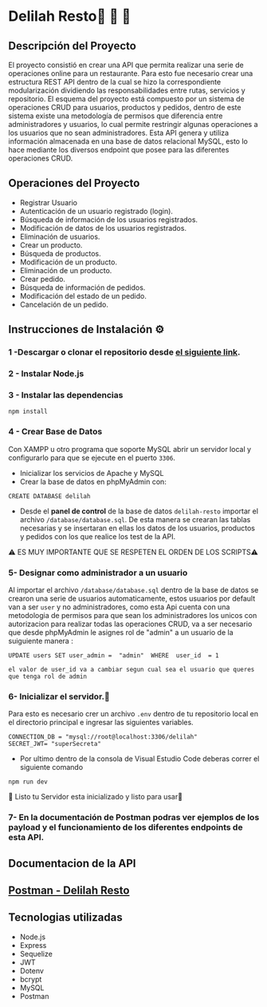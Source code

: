 # Delilah Resto🍕 🍔 🥗
## Descripción del Proyecto

El proyecto consistió en crear una API que permita realizar una serie de operaciones online para un restaurante. Para esto fue necesario crear una estructura REST API dentro de la cual se hizo la correspondiente modularización dividiendo las responsabilidades entre rutas, servicios y repositorio.
El esquema del proyecto está compuesto por un sistema de operaciones CRUD para usuarios, productos y pedidos, dentro de este sistema existe una metodología de permisos que diferencia entre administradores y usuarios, lo cual permite restringir algunas operaciones a los usuarios que no sean administradores.
Esta API genera y utiliza información almacenada en una base de datos relacional MySQL, esto lo hace mediante los diversos endpoint que posee para las diferentes operaciones CRUD.

## Operaciones del Proyecto
- Registrar Usuario
- Autenticación de un usuario registrado (login).
- Búsqueda de información de los usuarios registrados.
- Modificación de datos de los usuarios registrados.
- Eliminación de usuarios.
- Crear un producto.
- Búsqueda de productos.
- Modificación de un producto.
- Eliminación de un producto.
- Crear pedido.
- Búsqueda de información de pedidos.
- Modificación del estado de un pedido.
- Cancelación de un pedido.

## Instrucciones de Instalación ⚙️
### 1 -Descargar o clonar el repositorio desde [el siguiente link](https://github.com/AgustinaGF/Proyecto-Delilah-Resto.git).

### 2 - Instalar Node.js

### 3 - Instalar las dependencias
```
npm install
```
### 4 - Crear Base de Datos 

Con XAMPP u otro programa que soporte MySQL abrir un servidor local y  configurarlo para que se ejecute en el puerto `3306`.
- Inicializar los servicios de Apache y MySQL
- Crear la base de datos en phpMyAdmin con:
 ``` 
 CREATE DATABASE delilah
```
- Desde el **panel de control** de la base de datos `delilah-resto` importar el archivo `/database/database.sql`.
De esta manera se crearan las tablas necesarias y se insertaran en ellas los datos de los usuarios, productos y pedidos con los que realice los test de la API. 

⚠️ ES MUY IMPORTANTE QUE SE RESPETEN EL ORDEN DE LOS SCRIPTS⚠️

### 5- Designar como administrador a un usuario
Al importar el archivo  `/database/database.sql` dentro de la base de datos se crearon una serie de usuarios automaticamente, estos usuarios por default van a ser `user` y no administradores, como esta Api cuenta con una metodologia de permisos para que sean los administradores los unicos con autorizacion para realizar todas las operaciones CRUD, va a ser necesario que desde phpMyAdmin le asignes rol de "admin" a un usuario de la suiguiente manera :

````
UPDATE users SET user_admin =  "admin"  WHERE  user_id  = 1
````
`el valor de user_id va a cambiar segun cual sea el usuario que queres que tenga rol de admin`

### 6- Inicializar el servidor.🚀
Para esto es necesario crer un archivo `.env` dentro de tu repositorio local en el directorio principal e ingresar las siguientes variables.
```
CONNECTION_DB = "mysql://root@localhost:3306/delilah"
SECRET_JWT= "superSecreta"
```
- Por ultimo dentro de la consola de Visual Estudio Code deberas correr el siguiente comando
```
npm run dev
```
 🎉 Listo tu Servidor esta inicializado y listo para usar🎉
### 7- En la documentación de Postman podras ver ejemplos de los payload y el funcionamiento de los diferentes endpoints de esta API.

## Documentacion de la API
## [Postman - Delilah Resto](https://documenter.getpostman.com/view/11971565/TVK8ZzGU#d5f23e71-fcde-4daf-8250-4936b8ad7a9d)

## Tecnologias utilizadas

- Node.js
- Express
- Sequelize
- JWT
- Dotenv
- bcrypt
- MySQL
- Postman








